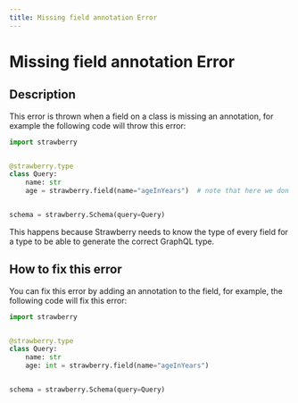 ```yaml
---
title: Missing field annotation Error
---
```


# Missing field annotation Error

## Description

This error is thrown when a field on a class is missing an annotation, for
example the following code will throw this error:

```python
import strawberry


@strawberry.type
class Query:
    name: str
    age = strawberry.field(name="ageInYears")  # note that here we don't have a type for this field


schema = strawberry.Schema(query=Query)

```

This happens because Strawberry needs to know the type of every field for a type
to be able to generate the correct GraphQL type.

## How to fix this error

You can fix this error by adding an annotation to the field, for example, the
following code will fix this error:

```python
import strawberry


@strawberry.type
class Query:
    name: str
    age: int = strawberry.field(name="ageInYears")


schema = strawberry.Schema(query=Query)
```
